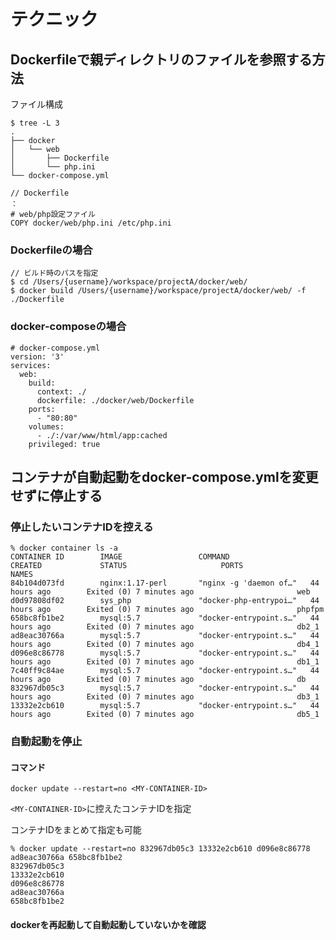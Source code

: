 # テクニック

## Dockerfileで親ディレクトリのファイルを参照する方法

ファイル構成
```
$ tree -L 3
.
├── docker
│   └── web
│       ├── Dockerfile
│       └── php.ini
└── docker-compose.yml
```

```
// Dockerfile
：
# web/php設定ファイル
COPY docker/web/php.ini /etc/php.ini
```

### Dockerfileの場合

```
// ビルド時のパスを指定
$ cd /Users/{username}/workspace/projectA/docker/web/
$ docker build /Users/{username}/workspace/projectA/docker/web/ -f ./Dockerfile
```

### docker-composeの場合

```
# docker-compose.yml
version: '3'
services:
  web:
    build:
      context: ./
      dockerfile: ./docker/web/Dockerfile
    ports:
      - "80:80"
    volumes:
      - ./:/var/www/html/app:cached
    privileged: true
```

## コンテナが自動起動をdocker-compose.ymlを変更せずに停止する

### 停止したいコンテナIDを控える

```
% docker container ls -a
CONTAINER ID        IMAGE                 COMMAND                  CREATED             STATUS                     PORTS               NAMES
84b104d073fd        nginx:1.17-perl       "nginx -g 'daemon of…"   44 hours ago        Exited (0) 7 minutes ago                       web
d0d97808df02        sys_php               "docker-php-entrypoi…"   44 hours ago        Exited (0) 7 minutes ago                       phpfpm
658bc8fb1be2        mysql:5.7             "docker-entrypoint.s…"   44 hours ago        Exited (0) 7 minutes ago                       db2_1
ad8eac30766a        mysql:5.7             "docker-entrypoint.s…"   44 hours ago        Exited (0) 7 minutes ago                       db4_1
d096e8c86778        mysql:5.7             "docker-entrypoint.s…"   44 hours ago        Exited (0) 7 minutes ago                       db1_1
7c40ff9c84ae        mysql:5.7             "docker-entrypoint.s…"   44 hours ago        Exited (0) 7 minutes ago                       db
832967db05c3        mysql:5.7             "docker-entrypoint.s…"   44 hours ago        Exited (0) 7 minutes ago                       db3_1
13332e2cb610        mysql:5.7             "docker-entrypoint.s…"   44 hours ago        Exited (0) 7 minutes ago                       db5_1
```

### 自動起動を停止

#### コマンド

`docker update --restart=no <MY-CONTAINER-ID>`

`<MY-CONTAINER-ID>`に控えたコンテナIDを指定

コンテナIDをまとめて指定も可能
```
% docker update --restart=no 832967db05c3 13332e2cb610 d096e8c86778 ad8eac30766a 658bc8fb1be2
832967db05c3
13332e2cb610
d096e8c86778
ad8eac30766a
658bc8fb1be2
```

#### dockerを再起動して自動起動していないかを確認
